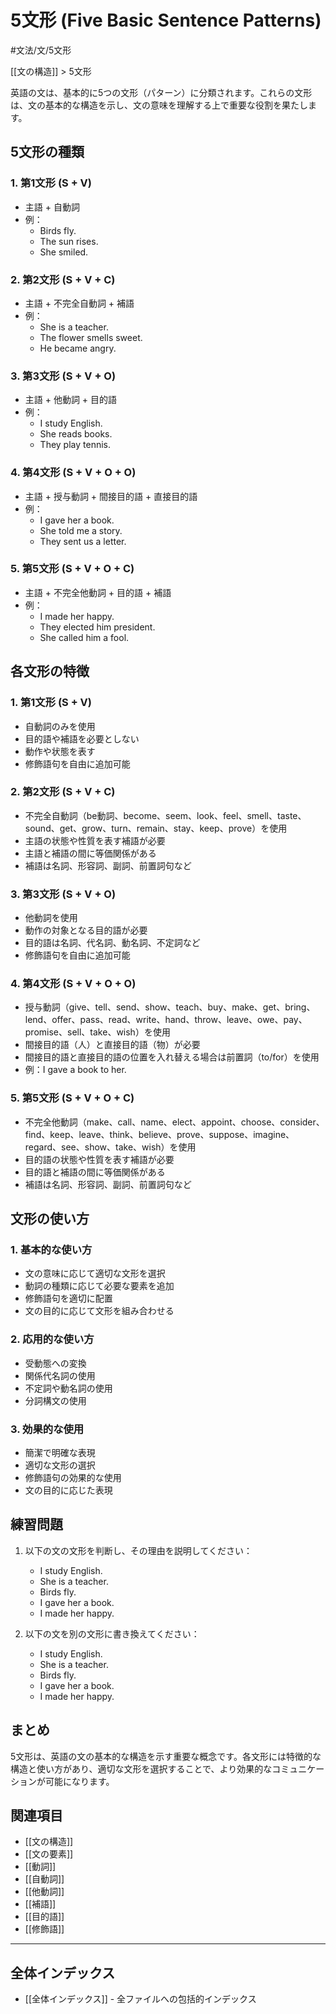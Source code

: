 # 5文形 (Five Basic Sentence Patterns)

#文法/文/5文形

[[文の構造]] > 5文形

英語の文は、基本的に5つの文形（パターン）に分類されます。これらの文形は、文の基本的な構造を示し、文の意味を理解する上で重要な役割を果たします。

## 5文形の種類

### 1. 第1文形 (S + V)
- 主語 + 自動詞
- 例：
  - Birds fly.
  - The sun rises.
  - She smiled.

### 2. 第2文形 (S + V + C)
- 主語 + 不完全自動詞 + 補語
- 例：
  - She is a teacher.
  - The flower smells sweet.
  - He became angry.

### 3. 第3文形 (S + V + O)
- 主語 + 他動詞 + 目的語
- 例：
  - I study English.
  - She reads books.
  - They play tennis.

### 4. 第4文形 (S + V + O + O)
- 主語 + 授与動詞 + 間接目的語 + 直接目的語
- 例：
  - I gave her a book.
  - She told me a story.
  - They sent us a letter.

### 5. 第5文形 (S + V + O + C)
- 主語 + 不完全他動詞 + 目的語 + 補語
- 例：
  - I made her happy.
  - They elected him president.
  - She called him a fool.

## 各文形の特徴

### 1. 第1文形 (S + V)
- 自動詞のみを使用
- 目的語や補語を必要としない
- 動作や状態を表す
- 修飾語句を自由に追加可能

### 2. 第2文形 (S + V + C)
- 不完全自動詞（be動詞、become、seem、look、feel、smell、taste、sound、get、grow、turn、remain、stay、keep、prove）を使用
- 主語の状態や性質を表す補語が必要
- 主語と補語の間に等価関係がある
- 補語は名詞、形容詞、副詞、前置詞句など

### 3. 第3文形 (S + V + O)
- 他動詞を使用
- 動作の対象となる目的語が必要
- 目的語は名詞、代名詞、動名詞、不定詞など
- 修飾語句を自由に追加可能

### 4. 第4文形 (S + V + O + O)
- 授与動詞（give、tell、send、show、teach、buy、make、get、bring、lend、offer、pass、read、write、hand、throw、leave、owe、pay、promise、sell、take、wish）を使用
- 間接目的語（人）と直接目的語（物）が必要
- 間接目的語と直接目的語の位置を入れ替える場合は前置詞（to/for）を使用
- 例：I gave a book to her.

### 5. 第5文形 (S + V + O + C)
- 不完全他動詞（make、call、name、elect、appoint、choose、consider、find、keep、leave、think、believe、prove、suppose、imagine、regard、see、show、take、wish）を使用
- 目的語の状態や性質を表す補語が必要
- 目的語と補語の間に等価関係がある
- 補語は名詞、形容詞、副詞、前置詞句など

## 文形の使い方

### 1. 基本的な使い方
- 文の意味に応じて適切な文形を選択
- 動詞の種類に応じて必要な要素を追加
- 修飾語句を適切に配置
- 文の目的に応じて文形を組み合わせる

### 2. 応用的な使い方
- 受動態への変換
- 関係代名詞の使用
- 不定詞や動名詞の使用
- 分詞構文の使用

### 3. 効果的な使用
- 簡潔で明確な表現
- 適切な文形の選択
- 修飾語句の効果的な使用
- 文の目的に応じた表現

## 練習問題
1. 以下の文の文形を判断し、その理由を説明してください：
   - I study English.
   - She is a teacher.
   - Birds fly.
   - I gave her a book.
   - I made her happy.

2. 以下の文を別の文形に書き換えてください：
   - I study English.
   - She is a teacher.
   - Birds fly.
   - I gave her a book.
   - I made her happy.

## まとめ
5文形は、英語の文の基本的な構造を示す重要な概念です。各文形には特徴的な構造と使い方があり、適切な文形を選択することで、より効果的なコミュニケーションが可能になります。

## 関連項目
- [[文の構造]]
- [[文の要素]]
- [[動詞]]
- [[自動詞]]
- [[他動詞]]
- [[補語]]
- [[目的語]]
- [[修飾語]]

---

## 全体インデックス
- [[全体インデックス]] - 全ファイルへの包括的インデックス 
